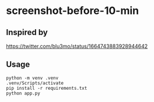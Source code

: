 # screenshot-before-10-min

## Inspired by
https://twitter.com/blu3mo/status/1664743883928944642

## Usage
```
python -m venv .venv
.venv/Scripts/activate
pip install -r requirements.txt
python app.py
```

